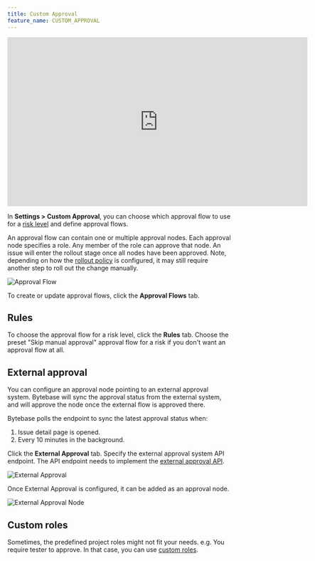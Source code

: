 ```yaml
---
title: Custom Approval
feature_name: CUSTOM_APPROVAL
---
```


<TutorialBlock url="/docs/tutorials/database-change-management-with-risk-adjusted-approval-flow" title="Database Change Management with Risk-Adjusted Approval Flow" />

<iframe width="675" height="380" src="https://www.youtube.com/embed/K_RWlqdplZQ" title="YouTube video player" className="w-full" frameBorder="0" allow="accelerometer; autoplay; clipboard-write; encrypted-media; gyroscope; picture-in-picture" allowfullscreen="allowFullScreen"></iframe>

In **Settings > Custom Approval**, you can choose which approval flow to use for a [risk level](/docs/administration/risk-center) and define approval flows.

An approval flow can contain one or multiple approval nodes. Each approval node specifies a role. Any member
of the role can approve that node. An issue will enter the rollout stage once all nodes have been approved.
Note, depending on how the [rollout policy](/docs/administration/environment-policy/rollout-policy/) is configured,
it may still require another step to roll out the change manually.

![Approval Flow](/content/docs/administration/custom-approval/edit-approval-flow.webp)

To create or update approval flows, click the **Approval Flows** tab.

## Rules

To choose the approval flow for a risk level, click the **Rules** tab.
Choose the preset "Skip manual approval" approval flow for a risk if you don't want an approval flow at all.

## External approval

You can configure an approval node pointing to an external approval system. Bytebase will sync the
approval status from the external system, and will approve the node once the external flow is approved there.

<HintBlock type="info">

Bytebase polls the endpoint to sync the latest approval status when:

1. Issue detail page is opened.
1. Every 10 minutes in the background.

</HintBlock>

Click the **External Approval** tab. Specify the external approval system API endpoint. The API endpoint needs to implement the [external approval API](/docs/api/external-approval).

![External Approval](/content/docs/administration/custom-approval/external-approval.webp)

Once External Approval is configured, it can be added as an approval node.

![External Approval Node](/content/docs/administration/custom-approval/external-approval-node.webp)

## Custom roles

Sometimes, the predefined project roles might not fit your needs. e.g. You require tester to approve.
In that case, you can use [custom roles](/docs/administration/custom-roles).
